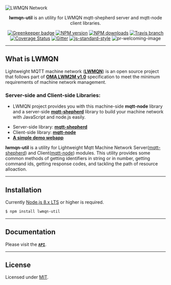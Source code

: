 ![LWMQN Network](https://raw.githubusercontent.com/lwmqn/documents/master/media/lwmqn_net.png)

<div align="center">

**lwmqn-util** is an utility for LWMQN mqtt-shepherd server and mqtt-node client libraries.
  
[![Greenkeeper badge](https://badges.greenkeeper.io/lwmqn/lwmqn-util.svg?style=flat-square)](https://greenkeeper.io/)
[![NPM version](https://img.shields.io/npm/v/lwmqn-util.svg?style=flat-square)](https://www.npmjs.com/package/lwmqn-util)
[![NPM downloads](https://img.shields.io/npm/dm/lwmqn-util.svg?style=flat-square)](https://www.npmjs.com/package/lwmqn-util)
[![Travis branch](https://img.shields.io/travis/lwmqn/lwmqn-util/master.svg?maxAge=2592000&style=flat-square)](https://travis-ci.org/lwmqn/lwmqn-util)
[![Coverage Status](https://coveralls.io/repos/github/lwmqn/lwmqn-util/badge.svg?branch=master&style=flat-square)](https://coveralls.io/github/lwmqn/lwmqn-util?branch=master)
[![Gitter](https://img.shields.io/gitter/room/lwmqn/Lobby.svg?style=flat-square)](https://gitter.im/lwmqn/Lobby) 
[![js-standard-style](https://img.shields.io/badge/code%20style-standard-brightgreen.svg?style=flat-square)](http://standardjs.com/)
![pr-welcoming-image](https://img.shields.io/badge/PRs-welcome-brightgreen.svg?style=flat-square)

</div>

-------

## What is LWMQN

Lightweight MQTT machine network ([**LWMQN**](http://lwmqn.github.io)) is an open source project that follows part of [**OMA LWM2M v1.0**](http://technical.openmobilealliance.org/Technical/technical-information/release-program/current-releases/oma-lightweightm2m-v1-0) specification to meet the minimum requirements of machine network management.  

### Server-side and Client-side Libraries:
   - LWMQN project provides you with this machine-side **mqtt-node** library and a server-side [**mqtt-shepherd**](https://github.com/lwmqn/mqtt-shepherd) library to build your machine network with JavaScript and node.js easily. 

* Server-side library: [**mqtt-shepherd**](https://github.com/lwmqn/mqtt-shepherd)
* Client-side library: [**mqtt-node**](https://github.com/lwmqn/mqtt-node)
* [**A simple demo webapp**](https://github.com/lwmqn/lwmqn-demo)

**lwmqn-util** is a utility for Lightweight Mqtt Machine Network Server([mqtt-shepherd](https://github.com/lwmqn/mqtt-shepherd)) and Client([mqtt-node](https://github.com/lwmqn/mqtt-node))  modules. This utility provides some common methods of getting identifiers in string or in number, getting command ids, getting response codes, and tackling the path of resource alloaction.

-------

## Installation

Currently [Node.js 8.x LTS](https://nodejs.org/en/about/releases/) or higher is required.

```bash
$ npm install lwmqn-util
```

-------

## Documentation

Please visit the <a href="https://github.com/lwmqn/lwmqn-util/blob/master/docs/API.md"><code><b>API</b></code></a>.

-------

## License

Licensed under [MIT](https://github.com/lwmqn/lwmqn-util/blob/master/LICENSE).
